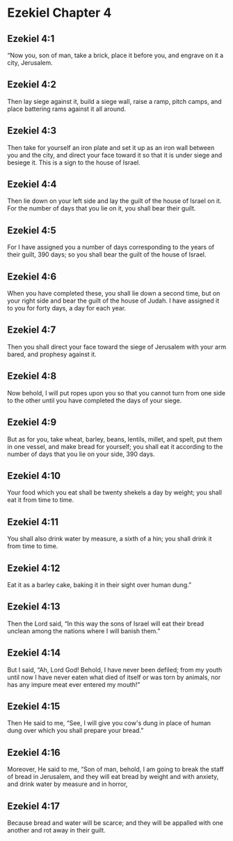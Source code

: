 # Ezekiel Chapter 4

## Ezekiel 4:1

“Now you, son of man, take a brick, place it before you, and engrave on it a city, Jerusalem.

## Ezekiel 4:2

Then lay siege against it, build a siege wall, raise a ramp, pitch camps, and place battering rams against it all around.

## Ezekiel 4:3

Then take for yourself an iron plate and set it up as an iron wall between you and the city, and direct your face toward it so that it is under siege and besiege it. This is a sign to the house of Israel.

## Ezekiel 4:4

Then lie down on your left side and lay the guilt of the house of Israel on it. For the number of days that you lie on it, you shall bear their guilt.

## Ezekiel 4:5

For I have assigned you a number of days corresponding to the years of their guilt, 390 days; so you shall bear the guilt of the house of Israel.

## Ezekiel 4:6

When you have completed these, you shall lie down a second time, but on your right side and bear the guilt of the house of Judah. I have assigned it to you for forty days, a day for each year.

## Ezekiel 4:7

Then you shall direct your face toward the siege of Jerusalem with your arm bared, and prophesy against it.

## Ezekiel 4:8

Now behold, I will put ropes upon you so that you cannot turn from one side to the other until you have completed the days of your siege.

## Ezekiel 4:9

But as for you, take wheat, barley, beans, lentils, millet, and spelt, put them in one vessel, and make bread for yourself; you shall eat it according to the number of days that you lie on your side, 390 days.

## Ezekiel 4:10

Your food which you eat shall be twenty shekels a day by weight; you shall eat it from time to time.

## Ezekiel 4:11

You shall also drink water by measure, a sixth of a hin; you shall drink it from time to time.

## Ezekiel 4:12

Eat it as a barley cake, baking it in their sight over human dung.”

## Ezekiel 4:13

Then the Lord said, “In this way the sons of Israel will eat their bread unclean among the nations where I will banish them.”

## Ezekiel 4:14

But I said, “Ah, Lord God! Behold, I have never been defiled; from my youth until now I have never eaten what died of itself or was torn by animals, nor has any impure meat ever entered my mouth!”

## Ezekiel 4:15

Then He said to me, “See, I will give you cow's dung in place of human dung over which you shall prepare your bread.”

## Ezekiel 4:16

Moreover, He said to me, “Son of man, behold, I am going to break the staff of bread in Jerusalem, and they will eat bread by weight and with anxiety, and drink water by measure and in horror,

## Ezekiel 4:17

Because bread and water will be scarce; and they will be appalled with one another and rot away in their guilt.
